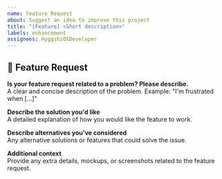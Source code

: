 ```yaml
---
name: Feature Request
about: Suggest an idea to improve this project
title: "[Feature] <Short description>"
labels: enhancement
assignees: HyggshiOSDeveloper
---
```


## 🚀 Feature Request

**Is your feature request related to a problem? Please describe.**  
A clear and concise description of the problem. Example: "I'm frustrated when [...]"

**Describe the solution you'd like**  
A detailed explanation of how you would like the feature to work.

**Describe alternatives you've considered**  
Any alternative solutions or features that could solve the issue.

**Additional context**  
Provide any extra details, mockups, or screenshots related to the feature request.
